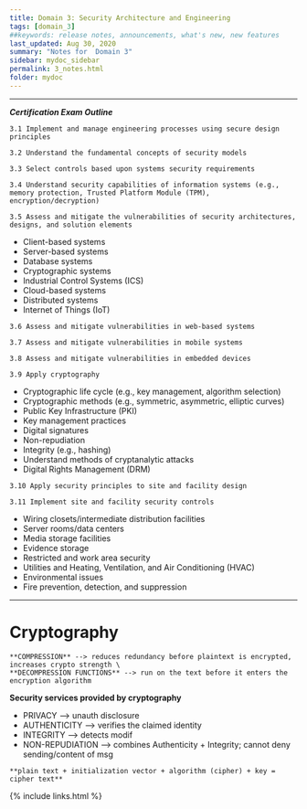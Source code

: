 ```yaml
---
title: Domain 3: Security Architecture and Engineering
tags: [domain_3]
##keywords: release notes, announcements, what's new, new features
last_updated: Aug 30, 2020
summary: "Notes for  Domain 3"
sidebar: mydoc_sidebar
permalink: 3_notes.html
folder: mydoc
---
```


------------------------------------------------------------------
**_Certification Exam Outline_**

`3.1 Implement and manage engineering processes using secure design principles`

`3.2 Understand the fundamental concepts of security models`

`3.3 Select controls based upon systems security requirements`

`3.4 Understand security capabilities of information systems (e.g., memory protection, Trusted
Platform Module (TPM), encryption/decryption)`

`3.5 Assess and mitigate the vulnerabilities of security architectures, designs, and solution
elements`
- Client-based systems
- Server-based systems
- Database systems
- Cryptographic systems
- Industrial Control Systems (ICS)
- Cloud-based systems
- Distributed systems
- Internet of Things (IoT)

`3.6 Assess and mitigate vulnerabilities in web-based systems`

`3.7 Assess and mitigate vulnerabilities in mobile systems`

`3.8 Assess and mitigate vulnerabilities in embedded devices`

`3.9 Apply cryptography`
- Cryptographic life cycle (e.g., key management, algorithm selection)
- Cryptographic methods (e.g., symmetric, asymmetric, elliptic curves)
- Public Key Infrastructure (PKI)
- Key management practices
- Digital signatures
- Non-repudiation
- Integrity (e.g., hashing)
- Understand methods of cryptanalytic attacks
- Digital Rights Management (DRM)

`3.10 Apply security principles to site and facility design`

`3.11 Implement site and facility security controls`
- Wiring closets/intermediate distribution facilities
- Server rooms/data centers
- Media storage facilities
- Evidence storage
- Restricted and work area security
- Utilities and Heating, Ventilation, and Air Conditioning (HVAC)
- Environmental issues
- Fire prevention, detection, and suppression
------------------------------------------------------------------


# Cryptography
```
**COMPRESSION** --> reduces redundancy before plaintext is encrypted, increases crypto strength \
**DECOMPRESSION FUNCTIONS** --> run on the text before it enters the encryption algorithm
```
**Security services provided by cryptography**
- PRIVACY --> unauth disclosure
- AUTHENTICITY --> verifies the claimed identity
- INTEGRITY --> detects modif
- NON-REPUDIATION --> combines Authenticity + Integrity; cannot deny sending/content of msg

```
**plain text + initialization vector + algorithm (cipher) + key = cipher text**
```
{% include links.html %}
